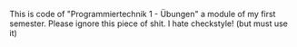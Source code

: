This is code of "Programmiertechnik 1 - Übungen" a module of my first semester.
Please ignore this piece of shit. I hate checkstyle! (but must use it)
